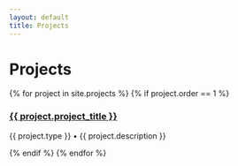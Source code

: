 ```yaml
---
layout: default
title: Projects
---
```


<h1>Projects</h1>

<div class="project-grid">
  {% for project in site.projects %}
    {% if project.order == 1 %}
      <div class="project-card">
        <h3><a href="{{ project.url }}">{{ project.project_title }}</a></h3>
        <p>{{ project.type }} • {{ project.description }}</p>
      </div>
    {% endif %}
  {% endfor %}
</div>